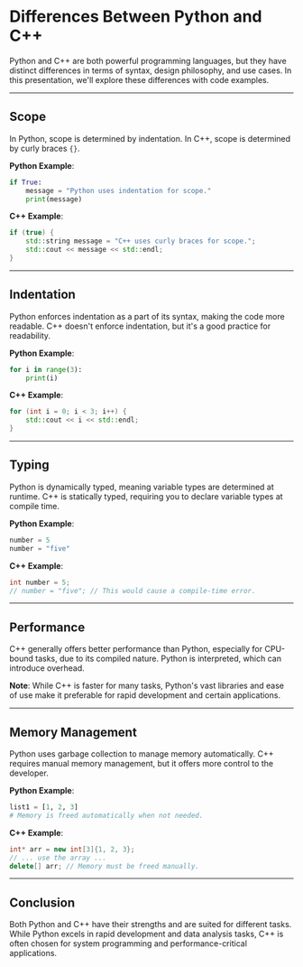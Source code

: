 # Differences Between Python and C++

Python and C++ are both powerful programming languages, but they have distinct differences in terms of syntax, design philosophy, and use cases. In this presentation, we'll explore these differences with code examples.

---

## Scope

In Python, scope is determined by indentation. In C++, scope is determined by curly braces `{}`.

**Python Example**:
```python {1|2|3|4}
if True:
    message = "Python uses indentation for scope."
    print(message)
```

**C++ Example**:
```cpp {1|2|3|4|5}
if (true) {
    std::string message = "C++ uses curly braces for scope.";
    std::cout << message << std::endl;
}
```

---

## Indentation

Python enforces indentation as a part of its syntax, making the code more readable. C++ doesn't enforce indentation, but it's a good practice for readability.

**Python Example**:
```python {1|2|3}
for i in range(3):
    print(i)
```

**C++ Example**:
```cpp {1|2|3|4|5}
for (int i = 0; i < 3; i++) {
    std::cout << i << std::endl;
}
```

---

## Typing

Python is dynamically typed, meaning variable types are determined at runtime. C++ is statically typed, requiring you to declare variable types at compile time.

**Python Example**:
```python {1|2}
number = 5
number = "five"
```

**C++ Example**:
```cpp {1|2|3}
int number = 5;
// number = "five"; // This would cause a compile-time error.
```

---

## Performance

C++ generally offers better performance than Python, especially for CPU-bound tasks, due to its compiled nature. Python is interpreted, which can introduce overhead.

**Note**: While C++ is faster for many tasks, Python's vast libraries and ease of use make it preferable for rapid development and certain applications.

---

## Memory Management

Python uses garbage collection to manage memory automatically. C++ requires manual memory management, but it offers more control to the developer.

**Python Example**:
```python {1|2}
list1 = [1, 2, 3]
# Memory is freed automatically when not needed.
```

**C++ Example**:
```cpp {1|2|3|4}
int* arr = new int[3]{1, 2, 3};
// ... use the array ...
delete[] arr; // Memory must be freed manually.
```

---

## Conclusion

Both Python and C++ have their strengths and are suited for different tasks. While Python excels in rapid development and data analysis tasks, C++ is often chosen for system programming and performance-critical applications.

